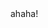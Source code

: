 <html><head>
<link rel="apple-touch-icon" sizes="114x114" href="icon/icon114.png">
<link rel="apple-touch-icon" sizes="72x72" href="icon/icon72.png">
<link rel="apple-touch-icon" sizes="144x144" href="icon/icon144.png">
<link rel="apple-touch-icon" sizes="60x60" href="icon/icon60.png">
<link rel="apple-touch-icon" sizes="120x120" href="icon/icon120.png">
<link rel="apple-touch-icon" sizes="76x76" href="icon/icon76.png">
<link rel="apple-touch-icon" sizes="152x152" href="icon/icon152.png">
<link rel="apple-touch-icon" sizes="180x180" href="icon/icon180.png">
<link rel="shortcut icon" type="image/x-icon" href="icon/favicon.ico">
<link rel="icon" type="image/x-icon" href="icon/favicon.ico">
</head>
ahaha!
</html>
